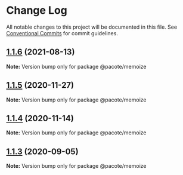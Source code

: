 # Change Log

All notable changes to this project will be documented in this file.
See [Conventional Commits](https://conventionalcommits.org) for commit guidelines.

## [1.1.6](https://github.com/PacoteJS/pacote/compare/@pacote/memoize@1.1.5...@pacote/memoize@1.1.6) (2021-08-13)

**Note:** Version bump only for package @pacote/memoize





## [1.1.5](https://github.com/PacoteJS/pacote/compare/@pacote/memoize@1.1.4...@pacote/memoize@1.1.5) (2020-11-27)

**Note:** Version bump only for package @pacote/memoize

## [1.1.4](https://github.com/PacoteJS/pacote/compare/@pacote/memoize@1.1.3...@pacote/memoize@1.1.4) (2020-11-14)

**Note:** Version bump only for package @pacote/memoize

## [1.1.3](https://github.com/PacoteJS/pacote/compare/@pacote/memoize@1.1.2...@pacote/memoize@1.1.3) (2020-09-05)

**Note:** Version bump only for package @pacote/memoize
